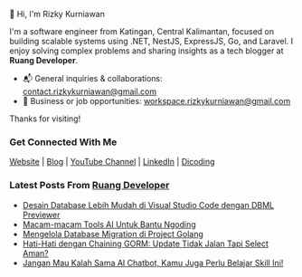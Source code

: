 👋 Hi, I'm Rizky Kurniawan

I'm a software engineer from Katingan, Central Kalimantan, focused on building scalable systems using .NET, NestJS, ExpressJS, Go, and Laravel. I enjoy solving complex problems and sharing insights as a tech blogger at **Ruang Developer**.

- 📬 General inquiries & collaborations: contact.rizkykurniawan@gmail.com  
- 💼 Business or job opportunities: workspace.rizkykurniawan@gmail.com

Thanks for visiting!

### Get Connected With Me
[Website](https://www.rizkykurniawan.id) | [Blog](https://blog.ruangdeveloper.com) | [YouTube Channel](https://www.youtube.com/kykurniawan) | [LinkedIn](https://www.linkedin.com/in/kykurniawan/) | [Dicoding](https://www.dicoding.com/users/rizkykurniawan)

### Latest Posts From [Ruang Developer](https://www.ruangdeveloper.com)
<!-- RUANGDEVELOPER:START -->
- [Desain Database Lebih Mudah di Visual Studio Code dengan DBML Previewer](https://blog.ruangdeveloper.com/desain-database-lebih-mudah-di-vscode-dengan-dbml-previewer/)
- [Macam-macam Tools AI Untuk Bantu Ngoding](https://blog.ruangdeveloper.com/macam-macam-tools-ai-untuk-bantu-ngoding/)
- [Mengelola Database Migration di Project Golang](https://blog.ruangdeveloper.com/mengelola-database-migration-di-project-golang/)
- [Hati-Hati dengan Chaining GORM: Update Tidak Jalan Tapi Select Aman?](https://blog.ruangdeveloper.com/hati-hati-dengan-chaining-gorm/)
- [Jangan Mau Kalah Sama AI Chatbot, Kamu Juga Perlu Belajar Skill Ini!](https://blog.ruangdeveloper.com/jangan-mau-kalah-sama-ai-chatbot-kamu-juga-perlu-belajar-skill-ini/)
<!-- RUANGDEVELOPER:END -->

